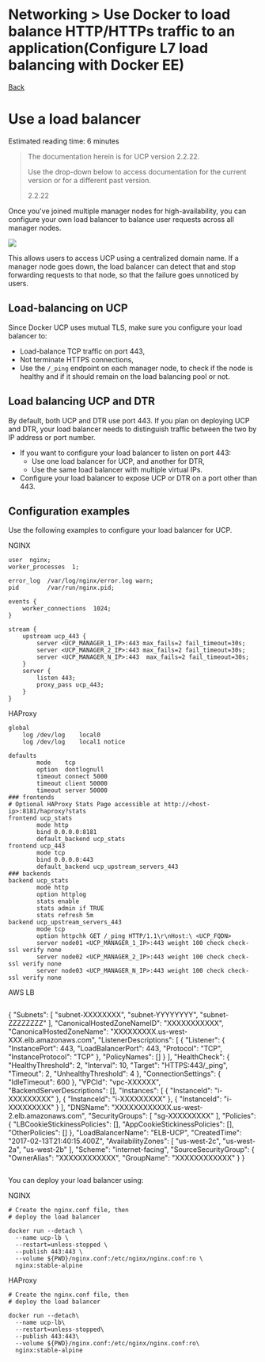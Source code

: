 # Networking > Use ​​Docker ​​to ​​load ​​balance​ ​HTTP/HTTPs ​​traffic​ ​to ​​an ​​application ​​(Configure ​​L7 ​​load balancing ​​with ​​Docker​ ​EE)

[Back](./ReadMe.md)

Use a load balancer
===================

Estimated reading time: 6 minutes

> The documentation herein is for UCP version 2.2.22.
>
> Use the drop-down below to access documentation for the current version or for a different past version.
>
> 2.2.22

Once you've joined multiple manager nodes for high-availability, you can configure your own load balancer to balance user requests across all manager nodes.

![](https://docs.docker.com/datacenter/ucp/2.2/guides/images/use-a-load-balancer-1.svg)

This allows users to access UCP using a centralized domain name. If a manager node goes down, the load balancer can detect that and stop forwarding requests to that node, so that the failure goes unnoticed by users.

Load-balancing on UCP[](https://docs.docker.com/datacenter/ucp/2.2/guides/admin/configure/use-a-load-balancer/#configuration-examples#load-balancing-on-ucp)
------------------------------------------------------------------------------------------------------------------------------------------------------------

Since Docker UCP uses mutual TLS, make sure you configure your load balancer to:

-   Load-balance TCP traffic on port 443,
-   Not terminate HTTPS connections,
-   Use the `/_ping` endpoint on each manager node, to check if the node is healthy and if it should remain on the load balancing pool or not.

Load balancing UCP and DTR[](https://docs.docker.com/datacenter/ucp/2.2/guides/admin/configure/use-a-load-balancer/#configuration-examples#load-balancing-ucp-and-dtr)
----------------------------------------------------------------------------------------------------------------------------------------------------------------------

By default, both UCP and DTR use port 443. If you plan on deploying UCP and DTR, your load balancer needs to distinguish traffic between the two by IP address or port number.

-   If you want to configure your load balancer to listen on port 443:
    -   Use one load balancer for UCP, and another for DTR,
    -   Use the same load balancer with multiple virtual IPs.
-   Configure your load balancer to expose UCP or DTR on a port other than 443.

Configuration examples[](https://docs.docker.com/datacenter/ucp/2.2/guides/admin/configure/use-a-load-balancer/#configuration-examples#configuration-examples)
--------------------------------------------------------------------------------------------------------------------------------------------------------------

Use the following examples to configure your load balancer for UCP.

NGINX

```
user  nginx;
worker_processes  1;

error_log  /var/log/nginx/error.log warn;
pid        /var/run/nginx.pid;

events {
    worker_connections  1024;
}

stream {
    upstream ucp_443 {
        server <UCP_MANAGER_1_IP>:443 max_fails=2 fail_timeout=30s;
        server <UCP_MANAGER_2_IP>:443 max_fails=2 fail_timeout=30s;
        server <UCP_MANAGER_N_IP>:443  max_fails=2 fail_timeout=30s;
    }
    server {
        listen 443;
        proxy_pass ucp_443;
    }
}

```
HAProxy
```
global
    log /dev/log    local0
    log /dev/log    local1 notice

defaults
        mode    tcp
        option  dontlognull
        timeout connect 5000
        timeout client 50000
        timeout server 50000
### frontends
# Optional HAProxy Stats Page accessible at http://<host-ip>:8181/haproxy?stats
frontend ucp_stats
        mode http
        bind 0.0.0.0:8181
        default_backend ucp_stats
frontend ucp_443
        mode tcp
        bind 0.0.0.0:443
        default_backend ucp_upstream_servers_443
### backends
backend ucp_stats
        mode http
        option httplog
        stats enable
        stats admin if TRUE
        stats refresh 5m
backend ucp_upstream_servers_443
        mode tcp
        option httpchk GET /_ping HTTP/1.1\r\nHost:\ <UCP_FQDN>
        server node01 <UCP_MANAGER_1_IP>:443 weight 100 check check-ssl verify none
        server node02 <UCP_MANAGER_2_IP>:443 weight 100 check check-ssl verify none
        server node03 <UCP_MANAGER_N_IP>:443 weight 100 check check-ssl verify none
```
AWS LB
```
```
{
    "Subnets": [
        "subnet-XXXXXXXX",
        "subnet-YYYYYYYY",
        "subnet-ZZZZZZZZ"
    ],
    "CanonicalHostedZoneNameID": "XXXXXXXXXXX",
    "CanonicalHostedZoneName": "XXXXXXXXX.us-west-XXX.elb.amazonaws.com",
    "ListenerDescriptions": [
        {
            "Listener": {
                "InstancePort": 443,
                "LoadBalancerPort": 443,
                "Protocol": "TCP",
                "InstanceProtocol": "TCP"
            },
            "PolicyNames": []
        }
    ],
    "HealthCheck": {
        "HealthyThreshold": 2,
        "Interval": 10,
        "Target": "HTTPS:443/_ping",
        "Timeout": 2,
        "UnhealthyThreshold": 4
    },
    "ConnectionSettings": {
    "IdleTimeout": 600
    },
    "VPCId": "vpc-XXXXXX",
    "BackendServerDescriptions": [],
    "Instances": [
        {
            "InstanceId": "i-XXXXXXXXX"
        },
        {
            "InstanceId": "i-XXXXXXXXX"
        },
        {
            "InstanceId": "i-XXXXXXXXX"
        }
    ],
    "DNSName": "XXXXXXXXXXXX.us-west-2.elb.amazonaws.com",
    "SecurityGroups": [
        "sg-XXXXXXXXX"
    ],
    "Policies": {
        "LBCookieStickinessPolicies": [],
        "AppCookieStickinessPolicies": [],
        "OtherPolicies": []
    },
    "LoadBalancerName": "ELB-UCP",
    "CreatedTime": "2017-02-13T21:40:15.400Z",
    "AvailabilityZones": [
        "us-west-2c",
        "us-west-2a",
        "us-west-2b"
    ],
    "Scheme": "internet-facing",
    "SourceSecurityGroup": {
        "OwnerAlias": "XXXXXXXXXXXX",
        "GroupName":  "XXXXXXXXXXXX"
    }
}
```
```

You can deploy your load balancer using:

NGINX
```
# Create the nginx.conf file, then
# deploy the load balancer

docker run --detach \
  --name ucp-lb \
  --restart=unless-stopped \
  --publish 443:443 \
  --volume ${PWD}/nginx.conf:/etc/nginx/nginx.conf:ro \
  nginx:stable-alpine
```

HAProxy

```
# Create the nginx.conf file, then
# deploy the load balancer

docker run --detach\
  --name ucp-lb\
  --restart=unless-stopped\
  --publish 443:443\
  --volume ${PWD}/nginx.conf:/etc/nginx/nginx.conf:ro\
  nginx:stable-alpine
```